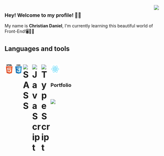 <img align="right"  src="https://ik.imagekit.io/hzqr8aao8im/.ilustracao-do-conceito-de-digitacao-de-codigo_114360-3581_u9DQGXWme.jpg"  />

### Hey! Welcome to my profile! 👋😄
<span>My name is <strong> Christian Daniel</strong>, I'm currently learning this beautiful world of Front-End!🖥🙆‍♂</span> 


## Languages and tools
<h1>
  <img align='left' alt='HTML5' width='30px' src="https://raw.githubusercontent.com/github/explore/80688e429a7d4ef2fca1e82350fe8e3517d3494d/topics/html/html.png"/>
  <img align='left' alt='CSS3' width='30px' src="https://raw.githubusercontent.com/github/explore/80688e429a7d4ef2fca1e82350fe8e3517d3494d/topics/css/css.png"/>
  <img align='left' alt='SASS' width='30px' src="https://img.icons8.com/color/48/000000/sass.png"/>
  <img align='left' alt='JavaScript' width='30px' src="https://img.icons8.com/color/48/000000/javascript.png"/>
  <img align='left' alt='TypeScript' width='30px' src="https://img.icons8.com/color/48/000000/typescript.png"/>
  <img align='left' alt='React' width='30px' src="https://raw.githubusercontent.com/github/explore/80688e429a7d4ef2fca1e82350fe8e3517d3494d/topics/react/react.png"/>
  <br />
 </h1>
 

<h3>
  <p>Portfolio </p> <br />
 <img src="https://img.shields.io/badge/-Christian%20Daniel-blue"/>
</h3


